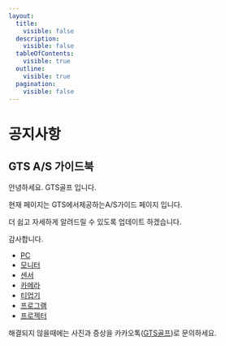 ```yaml
---
layout:
  title:
    visible: false
  description:
    visible: false
  tableOfContents:
    visible: true
  outline:
    visible: true
  pagination:
    visible: false
---
```


# 공지사항

## GTS A/S 가이드북



안녕하세요. GTS골프 입니다.

현재 페이지는 GTS에서제공하는A/S가이드 페이지 입니다.

더 쉽고 자세하게 알려드릴 수 있도록 업데이트 하겠습니다.

감사합니다.



* [PC](g3doc/get\_started/index.md)
* [모니터](g3doc/tutorials/index.md)
* [센서](g3doc/how\_tos/index.md)
* [카메라](g3doc/api\_docs/index.md)
* [티업기](g3doc/resources/index.md)
* [프로그램](index-6/)
* [프로젝터](index-7/)



해결되지 않을때에는 사진과 증상을 카카오톡([GTS골프](https://pf.kakao.com/\_GVbRu))로 문의하세요.
